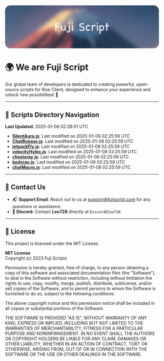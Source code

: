 ![Banner](.github/b.webp)

# 🌍 **We are Fuji Script**

Our global team of developers is dedicated to creating powerful, open-source scripts for Rise Client, designed to enhance your experience and unlock new possibilities! 🌟

---
<!-- SCRIPTS_NAVIGATION_START -->
## 📂 **Scripts Directory Navigation**

**Last Updated**: 2025-01-08 02:26:01 UTC

- **[SilentAura.js](scripts/SilentAura.js)**: Last modified on 2025-01-08 02:25:59 UTC
- **[ChatBypass.js](scripts/ChatBypass.js)**: Last modified on 2025-01-08 02:25:59 UTC
- **[jetpackFly.js](scripts/jetpackFly.js)**: Last modified on 2025-01-08 02:25:59 UTC
- **[velocityHylex.js](scripts/velocityHylex.js)**: Last modified on 2025-01-08 02:25:59 UTC
- **[chestxray.js](scripts/chestxray.js)**: Last modified on 2025-01-08 02:25:59 UTC
- **[bedxray.js](scripts/bedxray.js)**: Last modified on 2025-01-08 02:25:59 UTC
- **[chatMacro.js](scripts/chatMacro.js)**: Last modified on 2025-01-08 02:25:59 UTC

<!-- SCRIPTS_NAVIGATION_END -->

---

## 💬 **Contact Us**  
- 📬 **Support Email**: Reach out to us at [support@fujiscript.com](mailto:support@fujiscript.com) for any questions or assistance.  
- 💬 **Discord**: Contact **Leo728** directly at `Discord@leo728`.

---

## 📜 **License**

This project is licensed under the MIT License.  

**MIT License**  
Copyright (c) 2023 Fuji Scripts  

Permission is hereby granted, free of charge, to any person obtaining a copy of this software and associated documentation files (the "Software"), to deal in the Software without restriction, including without limitation the rights to use, copy, modify, merge, publish, distribute, sublicense, and/or sell copies of the Software, and to permit persons to whom the Software is furnished to do so, subject to the following conditions:  

The above copyright notice and this permission notice shall be included in all copies or substantial portions of the Software.  

THE SOFTWARE IS PROVIDED "AS IS", WITHOUT WARRANTY OF ANY KIND, EXPRESS OR IMPLIED, INCLUDING BUT NOT LIMITED TO THE WARRANTIES OF MERCHANTABILITY, FITNESS FOR A PARTICULAR PURPOSE AND NONINFRINGEMENT. IN NO EVENT SHALL THE AUTHORS OR COPYRIGHT HOLDERS BE LIABLE FOR ANY CLAIM, DAMAGES OR OTHER LIABILITY, WHETHER IN AN ACTION OF CONTRACT, TORT OR OTHERWISE, ARISING FROM, OUT OF OR IN CONNECTION WITH THE SOFTWARE OR THE USE OR OTHER DEALINGS IN THE SOFTWARE.  
